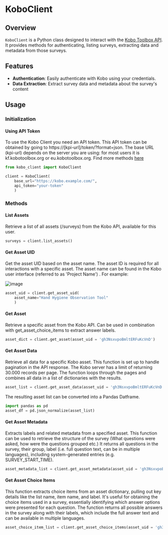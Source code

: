 # KoboClient

## Overview

`KoboClient` is a Python class designed to interact with the [Kobo Toolbox API](https://support.kobotoolbox.org/). It provides methods for authenticating, listing surveys, extracting data and metadata from those surveys.

## Features

- **Authentication**: Easily authenticate with Kobo using your credentials.
- **Data Extraction**: Extract survey data and metadata about the survey's content

## Usage

### Initialization

#### Using API Token

To use the Kobo Client you need an API token. This API token can be obtained by going to https://[kpi-url]/token/?format=json.  The base URL (kpi-url) depends on the server you are using: for most users it is kf.kobotoolbox.org or eu.kobotoolbox.org. Find more methods [here](https://support.kobotoolbox.org/api.html)

```python
from kobo_client import KoboClient

client = KoboClient(
    base_url="https://kobo.example.com/", 
    api_token="your-token"
    )
```

### Methods

#### List Assets
Retrieve a list of all assets (/surveys) from the Kobo API, available for this user.

```python
surveys = client.list_assets()
```

#### Get Asset UID
Get the asset UID based on the asset name. The asset ID is required for all interactions with a specific asset.
The asset name can be found in the Kobo user interface (referred to as 'Project Name') . For example:

![image](https://github.com/user-attachments/assets/00ae1829-f992-4a66-8404-03e8c52c22bc)


```python
asset_uid = client.get_asset_uid(
    asset_name="Hand Hygiene Observation Tool"
    )
```

#### Get Asset
Retrieve a specific asset from the Kobo API. Can be used in combination with get_asset_choice_items to extract answer labels.

```python
asset_dict = client.get_asset(asset_uid = 'gh3NsxvpoBmltERFuKcVnD')  
```

#### Get Asset Data
Retrieve all data for a specific Kobo asset. This function is set up to handle pagination in the API response. The Kobo server has a limit of returning 30.000 records per page. The function loops through the pages and combines all data in a list of dictionaries with the results.

```python
asset_list = client.get_asset_data(asset_uid = 'gh3NsxvpoBmltERFuKcVnD')  
```

The resulting asset list can be converted into a Pandas Datframe.
```python
import pandas as pd
asset_df = pd.json_normalize(asset_list)  
```
#### Get Asset Metadata
Extracts labels and related metadata from a specified asset. This function can be used to retrieve the structure of the survey (What questions were asked, how were the questions grouped etc.) It returns all questions in the survey, their group, label (i.e. full question text, can be in multiple languages), including system-generated entries (e.g. SURVEY_START_TIME).

```python
asset_metadata_list = client.get_asset_metadata(asset_uid = 'gh3NsxvpoBmltERFuKcVnD')  
```

#### Get Asset Choice Items
This function extracts choice items from an asset dictionary, pulling out key details like the list name, item name, and label. It's useful for obtaining the choice items used in a survey, essentially identifying which answer options were presented for each question. The function returns all possible answers in the survey along with their labels, which include the full answer text and can be available in multiple languages.

```python
asset_choice_item_list = client.get_asset_choice_items(asset_uid = 'gh3NsxvpoBmltERFuKcVnD')
```

